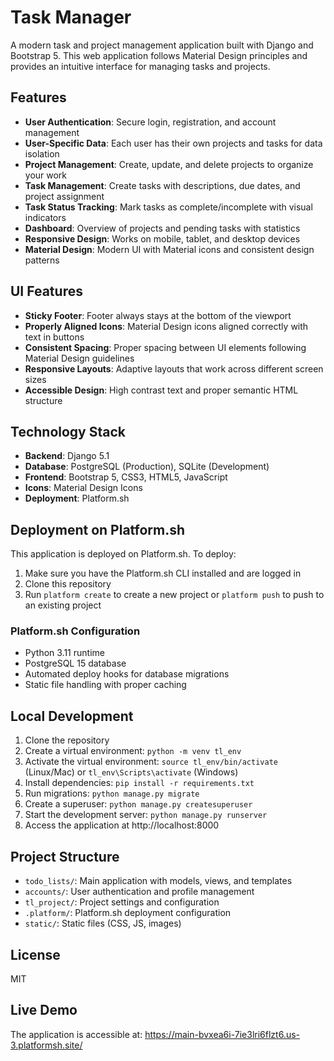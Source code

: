 # Task Manager

A modern task and project management application built with Django and Bootstrap 5. This web application follows Material Design principles and provides an intuitive interface for managing tasks and projects.

## Features

- **User Authentication**: Secure login, registration, and account management
- **User-Specific Data**: Each user has their own projects and tasks for data isolation
- **Project Management**: Create, update, and delete projects to organize your work
- **Task Management**: Create tasks with descriptions, due dates, and project assignment
- **Task Status Tracking**: Mark tasks as complete/incomplete with visual indicators
- **Dashboard**: Overview of projects and pending tasks with statistics
- **Responsive Design**: Works on mobile, tablet, and desktop devices
- **Material Design**: Modern UI with Material icons and consistent design patterns

## UI Features

- **Sticky Footer**: Footer always stays at the bottom of the viewport
- **Properly Aligned Icons**: Material Design icons aligned correctly with text in buttons
- **Consistent Spacing**: Proper spacing between UI elements following Material Design guidelines
- **Responsive Layouts**: Adaptive layouts that work across different screen sizes
- **Accessible Design**: High contrast text and proper semantic HTML structure

## Technology Stack

- **Backend**: Django 5.1
- **Database**: PostgreSQL (Production), SQLite (Development)
- **Frontend**: Bootstrap 5, CSS3, HTML5, JavaScript
- **Icons**: Material Design Icons
- **Deployment**: Platform.sh

## Deployment on Platform.sh

This application is deployed on Platform.sh. To deploy:

1. Make sure you have the Platform.sh CLI installed and are logged in
2. Clone this repository
3. Run `platform create` to create a new project or `platform push` to push to an existing project

### Platform.sh Configuration

- Python 3.11 runtime
- PostgreSQL 15 database
- Automated deploy hooks for database migrations
- Static file handling with proper caching

## Local Development

1. Clone the repository
2. Create a virtual environment: `python -m venv tl_env`
3. Activate the virtual environment: `source tl_env/bin/activate` (Linux/Mac) or `tl_env\Scripts\activate` (Windows)
4. Install dependencies: `pip install -r requirements.txt`
5. Run migrations: `python manage.py migrate`
6. Create a superuser: `python manage.py createsuperuser`
7. Start the development server: `python manage.py runserver`
8. Access the application at http://localhost:8000

## Project Structure

- `todo_lists/`: Main application with models, views, and templates
- `accounts/`: User authentication and profile management
- `tl_project/`: Project settings and configuration
- `.platform/`: Platform.sh deployment configuration
- `static/`: Static files (CSS, JS, images)

## License

MIT

## Live Demo

The application is accessible at: https://main-bvxea6i-7ie3lri6flzt6.us-3.platformsh.site/